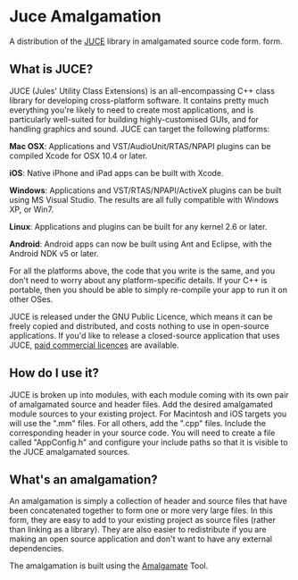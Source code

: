 # Juce Amalgamation

A distribution of the [JUCE][1] library in amalgamated source code form.
form.

## What is JUCE?

JUCE (Jules' Utility Class Extensions) is an all-encompassing C++ class library
for developing cross-platform software. It contains pretty much everything
you're likely to need to create most applications, and is particularly
well-suited for building highly-customised GUIs, and for handling graphics
and sound. JUCE can target the following platforms:

**Mac OSX**: Applications and VST/AudioUnit/RTAS/NPAPI plugins can be compiled
             Xcode for OSX 10.4 or later.

**iOS**: Native iPhone and iPad apps can be built with Xcode.

**Windows**: Applications and VST/RTAS/NPAPI/ActiveX plugins can be built using
             MS Visual Studio. The results are all fully compatible with
             Windows XP, or Win7.

**Linux**: Applications and plugins can be built for any kernel 2.6 or later.

**Android**: Android apps can now be built using Ant and Eclipse, with the
             Android NDK v5 or later.

For all the platforms above, the code that you write is the same, and you don't
need to worry about any platform-specific details. If your C++ is portable, then
you should be able to simply re-compile your app to run it on other OSes.

JUCE is released under the GNU Public Licence, which means it can be freely
copied and distributed, and costs nothing to use in open-source applications. If
you'd like to release a closed-source application that uses JUCE, [paid
commercial licences][2] are available.

## How do I use it?

JUCE is broken up into modules, with each module coming with its own pair of
amalgamated source and header files. Add the desired amalgamated module sources
to your existing project. For Macintosh and iOS targets you will use the ".mm"
files. For all others, add the ".cpp" files. Include the corresponding header
in your source code. You will need to create a file called "AppConfig.h" and
configure your include paths so that it is visible to the JUCE amalgamated
sources.

## What's an amalgamation?

An amalgamation is simply a collection of header and source files that have been
concatenated together to form one or more very large files. In this form, they
are easy to add to your existing project as source files (rather than linking
as a library). They are also easier to redistribute if you are making an open
source application and don't want to have any external dependencies.

The amalgamation is built using the [Amalgamate][3] Tool.

[1]: http://rawmaterialsoftware.com/juce.php "The JUCE Library"

[2]: http://rawmaterialsoftware.com/jucelicense.php "JUCE Commercial Licensing"

[3]: http://github.com/vinniefalco/Amalgamate/ "Amalgamate Tool"
